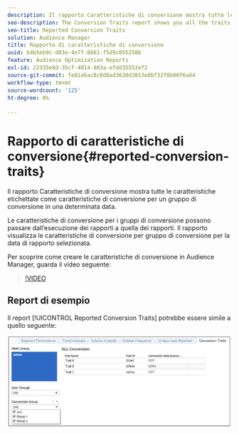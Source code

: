 ```yaml
---
description: Il rapporto Caratteristiche di conversione mostra tutte le caratteristiche etichettate come caratteristiche di conversione per un gruppo di conversione in una determinata data. Le caratteristiche di conversione per i gruppi di conversione possono passare dall’esecuzione dei rapporti a quella dei rapporti. Il rapporto visualizza le caratteristiche di conversione per gruppo di conversione per la data di rapporto selezionata.
seo-description: The Conversion Traits report shows you all the traits labeled as conversion traits for a conversion group at a certain date. Conversion traits for conversion groups can change from reporting run to reporting run. The report displays conversion traits by conversion group for the selected reporting date.
seo-title: Reported Conversion Traits
solution: Audience Manager
title: Rapporto di caratteristiche di conversione
uuid: b4b5eb9c-d83e-4e7f-8661-f5d9c855258b
feature: Audience Optimization Reports
exl-id: 22335e8d-35cf-4014-803a-efdd35552ef2
source-git-commit: fe01ebac8c0d0ad3630d3853e0bf32f0b00f6a44
workflow-type: tm+mt
source-wordcount: '125'
ht-degree: 0%

---
```


# Rapporto di caratteristiche di conversione{#reported-conversion-traits}

Il rapporto Caratteristiche di conversione mostra tutte le caratteristiche etichettate come caratteristiche di conversione per un gruppo di conversione in una determinata data.

Le caratteristiche di conversione per i gruppi di conversione possono passare dall’esecuzione dei rapporti a quella dei rapporti. Il rapporto visualizza le caratteristiche di conversione per gruppo di conversione per la data di rapporto selezionata.

Per scoprire come creare le caratteristiche di conversione in Audience Manager, guarda il video seguente:

>[!VIDEO](https://video.tv.adobe.com/v/329877?captions=ita)

## Report di esempio

Il report [!UICONTROL Reported Conversion Traits] potrebbe essere simile a quello seguente:

![](assets/reported-conversion-traits.png)
